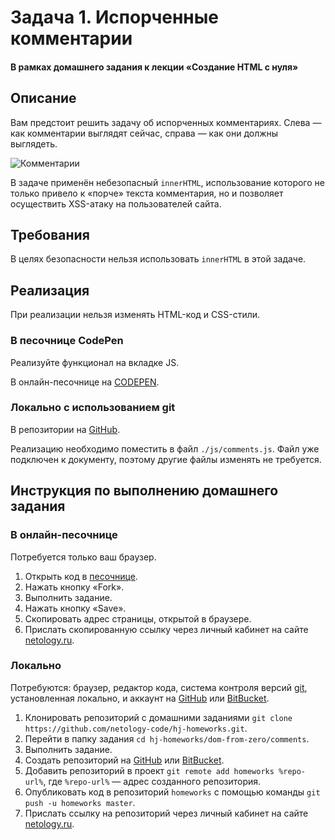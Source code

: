 # Задача 1. Испорченные комментарии

#### В рамках домашнего задания к лекции «Создание HTML с нуля»

## Описание

Вам предстоит решить задачу об испорченных комментариях. Слева — как комментарии выглядят сейчас, справа — как они должны выглядеть.

![Комментарии](./res/preview.png)

В задаче применён небезопасный `innerHTML`, использование которого не только привело к «порче» текста комментария, но и позволяет осуществить XSS-атаку на пользователей сайта.

## Требования

В целях безопасности нельзя использовать `innerHTML` в этой задаче.

## Реализация

При реализации нельзя изменять HTML-код и CSS-стили.

### В песочнице CodePen

Реализуйте функционал на вкладке JS.

В онлайн-песочнице на [CODEPEN](https://codepen.io/Netology/pen/dJjjPd).

### Локально с использованием git

В репозитории на [GitHub](https://github.com/netology-code/hj-homeworks/tree/master/dom-from-zero/comments).

Реализацию необходимо поместить в файл `./js/comments.js`. Файл уже подключен к документу, поэтому другие файлы изменять не требуется.

## Инструкция по выполнению домашнего задания

### В онлайн-песочнице

Потребуется только ваш браузер.

1. Открыть код в [песочнице](https://codepen.io/Netology/pen/dJjjPd).
2. Нажать кнопку «Fork».
3. Выполнить задание.
4. Нажать кнопку «Save».
5. Скопировать адрес страницы, открытой в браузере.
6. Прислать скопированную ссылку через личный кабинет на сайте [netology.ru](http://netology.ru/).    

### Локально

Потребуются: браузер, редактор кода, система контроля версий [git](https://git-scm.com), установленная локально, и аккаунт на [GitHub](https://github.com/) или [BitBucket](https://bitbucket.org/).

1. Клонировать репозиторий с домашними заданиями `git clone https://github.com/netology-code/hj-homeworks.git`.
2. Перейти в папку задания `cd hj-homeworks/dom-from-zero/comments`.
3. Выполнить задание.
4. Создать репозиторий на [GitHub](https://github.com/) или [BitBucket](https://bitbucket.org/).
5. Добавить репозиторий в проект `git remote add homeworks %repo-url%`, где `%repo-url%` — адрес созданного репозитория.
6. Опубликовать код в репозиторий `homeworks` с помощью команды `git push -u homeworks master`.
7. Прислать ссылку на репозиторий через личный кабинет на сайте [netology.ru](http://netology.ru/).
